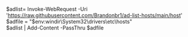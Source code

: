 $adlist= Invoke-WebRequest -Uri 'https://raw.githubusercontent.com/Brandonbr1/ad-list-hosts/main/host' <br>
$adfile = "$env:windir\System32\drivers\etc\hosts" <br>
$adlist | Add-Content -PassThru $adfile <br>
